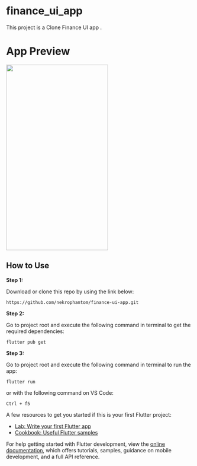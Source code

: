 # finance_ui_app

This project is a Clone Finance UI app .

# App Preview
<img src="https://user-images.githubusercontent.com/91788233/218420720-d6b0af62-b5c5-4829-986e-e7a87b87ac54.png" width="275" height="500">

## How to Use 

**Step 1:**

Download or clone this repo by using the link below:

```
https://github.com/nekrophantom/finance-ui-app.git
```

**Step 2:**

Go to project root and execute the following command in terminal to get the required dependencies: 

```
flutter pub get 
```

**Step 3:**

Go to project root and execute the following command in terminal to run the app: 

```
flutter run
```

or with the following command on VS Code:

```
Ctrl + f5
```

A few resources to get you started if this is your first Flutter project:

- [Lab: Write your first Flutter app](https://docs.flutter.dev/get-started/codelab)
- [Cookbook: Useful Flutter samples](https://docs.flutter.dev/cookbook)

For help getting started with Flutter development, view the
[online documentation](https://docs.flutter.dev/), which offers tutorials,
samples, guidance on mobile development, and a full API reference.
